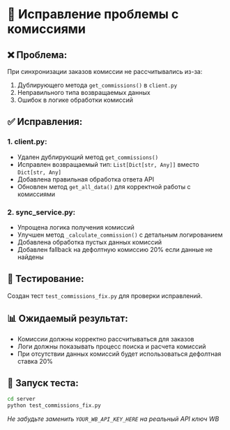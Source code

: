# 🔧 Исправление проблемы с комиссиями

## ❌ **Проблема:**
При синхронизации заказов комиссии не рассчитывались из-за:
1. Дублирующего метода `get_commissions()` в `client.py`
2. Неправильного типа возвращаемых данных
3. Ошибок в логике обработки комиссий

## ✅ **Исправления:**

### 1. **client.py:**
- Удален дублирующий метод `get_commissions()`
- Исправлен возвращаемый тип: `List[Dict[str, Any]]` вместо `Dict[str, Any]`
- Добавлена правильная обработка ответа API
- Обновлен метод `get_all_data()` для корректной работы с комиссиями

### 2. **sync_service.py:**
- Упрощена логика получения комиссий
- Улучшен метод `_calculate_commission()` с детальным логированием
- Добавлена обработка пустых данных комиссий
- Добавлен fallback на дефолтную комиссию 20% если данные не найдены

## 🧪 **Тестирование:**
Создан тест `test_commissions_fix.py` для проверки исправлений.

## 📊 **Ожидаемый результат:**
- Комиссии должны корректно рассчитываться для заказов
- Логи должны показывать процесс поиска и расчета комиссий
- При отсутствии данных комиссий будет использоваться дефолтная ставка 20%

## 🚀 **Запуск теста:**
```bash
cd server
python test_commissions_fix.py
```

*Не забудьте заменить `YOUR_WB_API_KEY_HERE` на реальный API ключ WB*